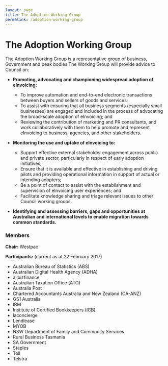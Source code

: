 ```yaml
---
layout: page
title: The Adoption Working Group
permalink: /adoption-working-group
---
```


# The Adoption Working Group
The Adoption Working Group is a representative group of business, Government and peak bodies.The Working Group will provide advice to Council on:
- **Promoting, advocating and championing widespread adoption of eInvoicing:**
  - To improve automation and end-to-end electronic transactions between buyers and sellers of goods and services;
  - To assist with ensuring that all business segments (especially small businesses) are engaged and included in the process of advocating the broad-scale adoption of eInvoicing; and
  - Reviewing the contribution of marketing and PR consultants, and work collaboratively with them to help promote and represent eInvoicing to business, agencies, and other stakeholders.
  
- **Monitoring the use and uptake of eInvoicing to:**
  - Support effective external stakeholder engagement across public and private sector, particularly in respect of early adoption initiatives; 
  - Ensure that it is available and effective in establishing and driving pilots and providing operational information in support of actual or intending adopters;
  - Be a point of contact to assist with the establishment and supervision of eInvoicing user experiences; and
  - Facilitate knowledge sharing and triage relevant issues to other Council working groups.
 
- **Identifying and assessing barriers, gaps and opportunities at Australian and international levels to enable migration towards common standards.**

### Members

**Chair:** Westpac 

**Participants:** (current as at 22 February 2017)
- Australian Bureau of Statistics (ABS)
- Australian Digital Health Agency (ADHA)
- allbizfinance
- Australian Taxation Office (ATO)
- Australia Post
- Chartered Accountants Australia and New Zealand (CA-ANZ)
- GS1 Australia
- IBM
- Institute of Certified Bookkeepers (ICB)
- laconcierge
- Lendlease
- MYOB
- NSW Department of Family and Community Services
- Rural Business Tasmania
- SA Government
- Staples
- Toll
- Telstra
